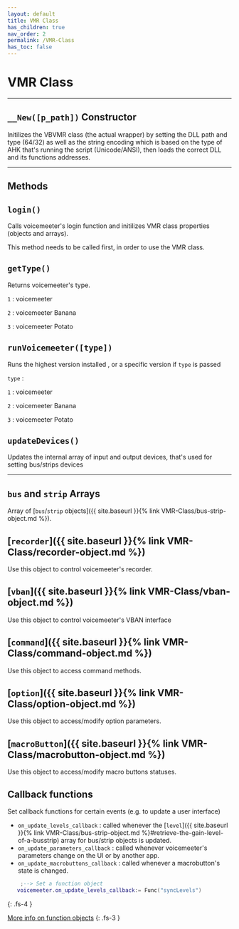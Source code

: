 ```yaml
---
layout: default
title: VMR Class
has_children: true
nav_order: 2
permalink: /VMR-Class 
has_toc: false
---
```


# VMR Class

---

## `__New([p_path])` Constructor
Initilizes the VBVMR class (the actual wrapper) by setting the DLL path and type (64/32) as well as the string encoding which is based on the type of AHK that's running the script (Unicode/ANSI), then loads the correct DLL and its functions addresses.


---

## Methods

## `login()`
Calls voicemeeter's login function and initilizes VMR class properties (objects and arrays).

This method needs to be called first, in order to use the VMR class.
## `getType()`
Returns voicemeeter's type.

`1` : voicemeeter

`2` : voicemeeter Banana

`3` : voicemeeter Potato
## `runVoicemeeter([type])`
Runs the highest version installed , or a specific version if `type` is passed

`type` : 

`1` : voicemeeter

`2` : voicemeeter Banana

`3` : voicemeeter Potato
## `updateDevices()`
Updates the internal array of input and output devices, that's used for setting bus/strips devices
 
---

## `bus` and `strip` Arrays
Array of [`bus`/`strip` objects]({{ site.baseurl }}{% link VMR-Class/bus-strip-object.md %}).

## [`recorder`]({{ site.baseurl }}{% link VMR-Class/recorder-object.md %})
Use this object to control voicemeeter's recorder.

## [`vban`]({{ site.baseurl }}{% link VMR-Class/vban-object.md %})
Use this object to control voicemeeter's VBAN interface

## [`command`]({{ site.baseurl }}{% link VMR-Class/command-object.md %})
Use this object to access command methods.

## [`option`]({{ site.baseurl }}{% link VMR-Class/option-object.md %})
Use this object to access/modify option parameters.

## [`macroButton`]({{ site.baseurl }}{% link VMR-Class/macrobutton-object.md %})
Use this object to access/modify macro buttons statuses.

## Callback functions
Set callback functions for certain events (e.g. to update a user interface)

* `on_update_levels_callback` : called whenever the [`level`]({{ site.baseurl }}{% link VMR-Class/bus-strip-object.md %}#retrieve-the-gain-level-of-a-busstrip) array for bus/strip objects is updated.
* `on_update_parameters_callback` : called whenever voicemeeter's parameters change on the UI or by another app.
* `on_update_macrobuttons_callback` : called whenever a macrobutton's state is changed.


```lua
    ;--> Set a function object
   voicemeeter.on_update_levels_callback:= Func("syncLevels")
```
{: .fs-4 }

[More info on function objects](https://www.autohotkey.com/docs/objects/Func.htm)
{: .fs-3 }
